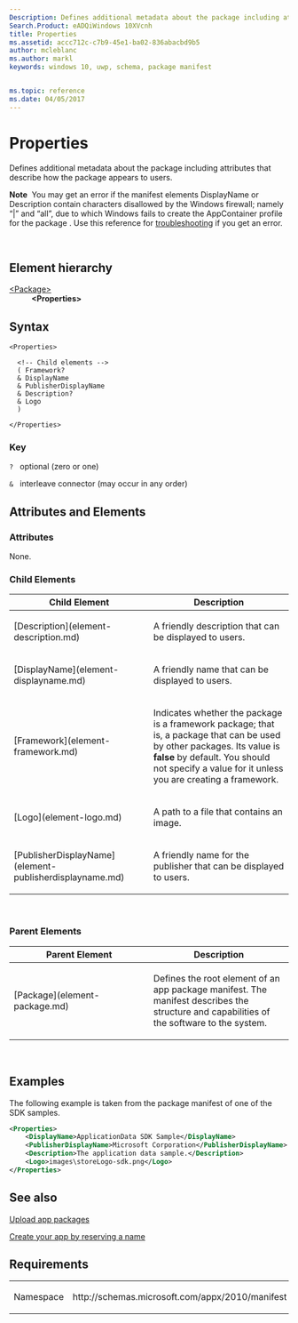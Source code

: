 ```yaml
---
Description: Defines additional metadata about the package including attributes that describe how the package appears to users.
Search.Product: eADQiWindows 10XVcnh
title: Properties
ms.assetid: accc712c-c7b9-45e1-ba02-836abacbd9b5
author: mcleblanc
ms.author: markl
keywords: windows 10, uwp, schema, package manifest


ms.topic: reference
ms.date: 04/05/2017
---
```


# Properties


Defines additional metadata about the package including attributes that describe how the package appears to users.

**Note**  You may get an error if the manifest elements DisplayName or Description contain characters disallowed by the Windows firewall; namely “|” and “all”, due to which Windows fails to create the AppContainer profile for the package . Use this reference for [troubleshooting](https://msdn.microsoft.com/library/windows/desktop/hh973484) if you get an error.

 

## Element hierarchy

<dl>
<dt><a href="element-package.md">&lt;Package&gt;</a></dt>
<dd><b>&lt;Properties&gt;</b></dd>
</dl>

## Syntax

``` syntax
<Properties>

  <!-- Child elements -->
  ( Framework?
  & DisplayName
  & PublisherDisplayName
  & Description?
  & Logo
  )

</Properties>
```

### Key

`?`   optional (zero or one)

`&`   interleave connector (may occur in any order)

## Attributes and Elements


### Attributes

None.

### Child Elements

<table>
<colgroup>
<col width="50%" />
<col width="50%" />
</colgroup>
<thead>
<tr class="header">
<th>Child Element</th>
<th>Description</th>
</tr>
</thead>
<tbody>
<tr class="odd">
<td>[Description](element-description.md)</td>
<td><p>A friendly description that can be displayed to users.</p></td>
</tr>
<tr class="even">
<td>[DisplayName](element-displayname.md)</td>
<td><p>A friendly name that can be displayed to users.</p></td>
</tr>
<tr class="odd">
<td>[Framework](element-framework.md)</td>
<td><p>Indicates whether the package is a framework package; that is, a package that can be used by other packages. Its value is <strong>false</strong> by default. You should not specify a value for it unless you are creating a framework.</p></td>
</tr>
<tr class="even">
<td>[Logo](element-logo.md)</td>
<td><p>A path to a file that contains an image.</p></td>
</tr>
<tr class="odd">
<td>[PublisherDisplayName](element-publisherdisplayname.md)</td>
<td><p>A friendly name for the publisher that can be displayed to users.</p></td>
</tr>
</tbody>
</table>

 

### Parent Elements

<table>
<colgroup>
<col width="50%" />
<col width="50%" />
</colgroup>
<thead>
<tr class="header">
<th>Parent Element</th>
<th>Description</th>
</tr>
</thead>
<tbody>
<tr class="odd">
<td>[Package](element-package.md)</td>
<td><p>Defines the root element of an app package manifest. The manifest describes the structure and capabilities of the software to the system.</p></td>
</tr>
</tbody>
</table>

 

## Examples

The following example is taken from the package manifest of one of the SDK samples.

```XML
<Properties>
    <DisplayName>ApplicationData SDK Sample</DisplayName>
    <PublisherDisplayName>Microsoft Corporation</PublisherDisplayName>
    <Description>The application data sample.</Description>
    <Logo>images\storeLogo-sdk.png</Logo>
</Properties>
```

## See also

[Upload app packages](https://docs.microsoft.com/en-us/windows/uwp/publish/upload-app-packages)

[Create your app by reserving a name](https://docs.microsoft.com/en-us/windows/uwp/publish/create-your-app-by-reserving-a-name)

## Requirements

<table>
<colgroup>
<col width="50%" />
<col width="50%" />
</colgroup>
<tbody>
<tr class="odd">
<td><p>Namespace</p></td>
<td><p>http://schemas.microsoft.com/appx/2010/manifest</p></td>
</tr>
</tbody>
</table>

 

 



